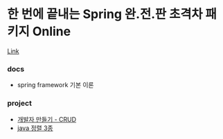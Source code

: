 # 한 번에 끝내는 Spring 완.전.판 초격차 패키지 Online

[Link](https://fastcampus.co.kr/dev_online_spring)

### docs

- spring framework 기본 이론

### project

- [개발자 만들기 - CRUD](https://github.com/Hyune-c/study-develop/tree/master/spring-complete-package/dmaker)
- [java 정렬 3종](https://github.com/Hyune-c/study-develop/tree/master/spring-complete-package/java-oop)

